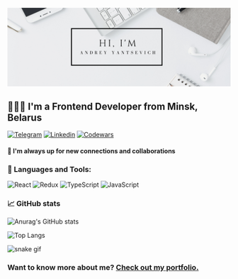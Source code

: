 [![Andrey GitHub Banner](./MyBanner.png)](https://yantsev1ch.github.io/portfolio/)
## 👨🏻‍💻 I'm a Frontend Developer from Minsk, Belarus

[![Telegram](https://img.shields.io/badge/-Telegram-282c34?style=for-the-badge&logo=telegram)](https://t.me/yantsev1ch)
[![Linkedin](https://img.shields.io/badge/-Linkedin-282c34?style=for-the-badge&logo=linkedin&logoColor=4285B4)](https://www.linkedin.com/in/yantsev1ch/)
[![Codewars](https://img.shields.io/badge/-Codewars-282c34?style=for-the-badge&logo=codewars&logoColor=red)](https://www.codewars.com/users/yantsev1ch)

#### 🎯 I'm  always up for new connections and collaborations
### 💼 Languages and Tools:
![React](https://img.shields.io/badge/-React-282c34?style=for-the-badge&logo=react)
![Redux](https://img.shields.io/badge/-Redux-282c34?style=for-the-badge&logo=redux&logoColor=764ABC)
![TypeScript](https://img.shields.io/badge/-TypeScript-282c34?style=for-the-badge&logo=typeScript)
![JavaScript](https://img.shields.io/badge/-JavaScript-282c34?style=for-the-badge&logo=javaScript)

### &#x1f4c8; GitHub stats
![Anurag's GitHub stats](https://github-readme-stats.vercel.app/api?username=yantsev1ch&hide=stars,contribs&show_icons=true&theme=dracula)

![Top Langs](https://github-readme-stats.vercel.app/api/top-langs/?username=yantsev1ch&layout=compact&theme=dracula)

![snake gif](https://github.com/VictoriaDanilenko/VictoriaDanilenko/blob/output/github-contribution-grid-snake.gif)

### Want to know more about me? [Check out my portfolio.](https://yantsev1ch.github.io/portfolio/)
